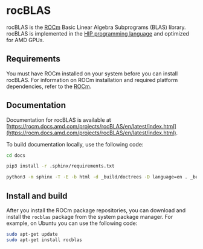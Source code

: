 # rocBLAS

rocBLAS is the [ROCm](https://rocm.docs.amd.com/en/latest) Basic Linear Algebra Subprograms (BLAS)
library. rocBLAS is implemented in the
[HIP programming language](https://github.com/ROCm-Developer-Tools/HIP) and optimized for AMD
GPUs.

## Requirements

You must have ROCm installed on your system before you can install rocBLAS. For information on
ROCm installation and required platform dependencies, refer to the
[ROCm](https://rocm.docs.amd.com/en/latest).

## Documentation

Documentation for rocBLAS is available at
[https://rocm.docs.amd.com/projects/rocBLAS/en/latest/index.html](https://rocm.docs.amd.com/projects/rocBLAS/en/latest/index.html).

To build documentation locally, use the following code:

```bash
cd docs

pip3 install -r .sphinx/requirements.txt

python3 -m sphinx -T -E -b html -d _build/doctrees -D language=en . _build/html
```

## Install and build

After you install the ROCm package repositories, you can download and install the `rocblas` package
from the system package manager. For example, on Ubuntu you can use the following code:

```bash
sudo apt-get update
sudo apt-get install rocblas
```
